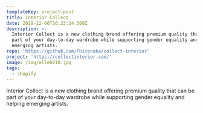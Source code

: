 ```yaml
---
templateKey: project-post
title: Interior Collect
date: 2018-12-06T16:23:24.300Z
description: >-
  Interior Collect is a new clothing brand offering premium quality that can be
  part of your day-to-day wardrobe while supporting gender equality and helping
  emerging artists. 
repo: 'https://github.com/PHironaka/collect-interior'
project: 'https://collectinterior.com/'
image: /img/elle0210.jpg
tags:
  - shopify
---
```

Interior Collect is a new clothing brand offering premium quality that can be part of your day-to-day wardrobe while supporting gender equality and helping emerging artists.
